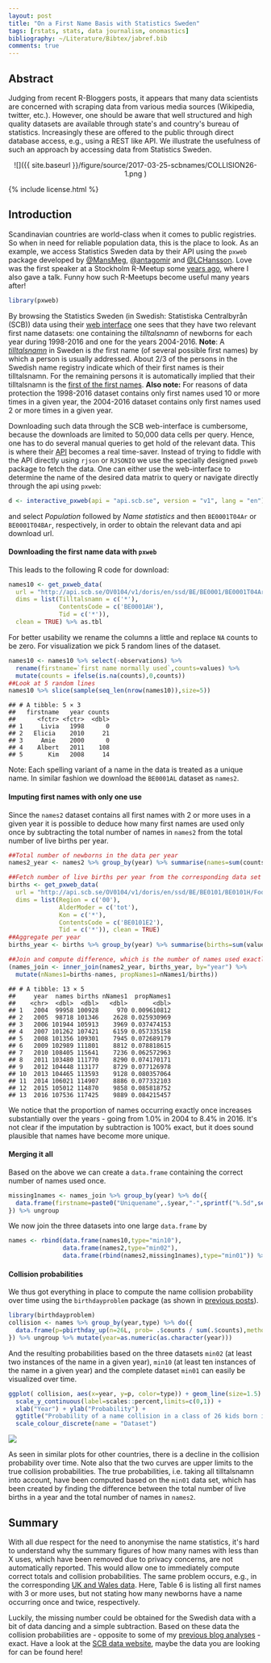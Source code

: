 ```yaml
---
layout: post
title: "On a First Name Basis with Statistics Sweden"
tags: [rstats, stats, data journalism, onomastics]
bibliography: ~/Literature/Bibtex/jabref.bib
comments: true
---
```





## Abstract

Judging from recent R-Bloggers posts, it appears that many data
scientists are concerned with scraping data from various media sources
(Wikipedia, twitter, etc.). However, one should be aware that well
structured and high quality datasets are available through state's and
country's bureau of statistics. Increasingly these are offered to the
public through direct database access, e.g., using a REST like API. We
illustrate the usefulness of such an approach by accessing data from
Statistics Sweden.

<center>
![]({{ site.baseurl }}/figure/source/2017-03-25-scbnames/COLLISION26-1.png )
</center>

{% include license.html %}

## Introduction

Scandinavian countries are world-class when it comes to public
registries. So when in need for reliable population data, this is the
place to look. As an example, we access Statistics Sweden data by
their API
using the `pxweb` package developed by
[\@MansMeg](https://twitter.com/MansMeg),
[\@antagomir](https://twitter.com/antagomir) and
[\@LCHansson](https://twitter.com/LCHansson).  Love was the first
speaker at a Stockholm R-Meetup some
[years ago](https://www.meetup.com/StockholmR/events/105738342/),
where I also gave a talk. Funny how such R-Meetups become useful many
years after!


```r
library(pxweb)
```


By browsing the Statistics Sweden (in Swedish: Statistiska
Centralbyrån (SCB)) data using their
[web interface](http://www.scb.se/en/finding-statistics/) one sees
that they have two relevant first name datasets: one containing the
*tilltalsnamn* of newborns for each year during 1998-2016 and one for
the years 2004-2016. **Note**: A
[*tilltalsnamn*](https://translate.google.com/translate?sl=auto&tl=en&js=y&prev=_t&hl=en&ie=UTF-8&u=https%3A%2F%2Fsv.wikipedia.org%2Fwiki%2FTilltalsnamn&edit-text=&act=url)
in Sweden is *the* first name (of several possible first names) by
which a person is usually addressed. About 2/3 of the persons in the
Swedish name registry indicate which of their first names is their
tilltalsnamn. For the remaining persons it is automatically implied
that their tilltalsnamn is the [first of the first names](http://www.scb.se/hitta-statistik/statistik-efter-amne/befolkning/amnesovergripande-statistik/namnstatistik/produktrelaterat/Fordjupad-information/fragor-och-svar-om-namnstatistiken/#fem).
**Also note:** For reasons of data protection the 1998-2016 dataset
contains only first names used 10 or more times in a given year, the
2004-2016 dataset contains only first names used 2 or more times in a
given year.


Downloading such data through the SCB web-interface is cumbersome,
because the downloads are limited to 50,000 data cells per
query. Hence, one has to do several manual queries to get hold of the
relevant data. This is where their
[API](http://www.scb.se/en_/About-us/Open-data-API/API-for-the-Statistical-Database-/)
becomes a real time-saver. Instead of trying to fiddle with the API
directly using `rjson` or `RJSONIO` we use the specially designed
`pxweb` package to fetch the data.  One can either use the
web-interface to determine the name of the desired data matrix to
query or navigate directly through the api using `pxweb`:

```r
d <- interactive_pxweb(api = "api.scb.se", version = "v1", lang = "en")
```

and select *Population* followed by *Name statistics* and then
`BE0001T04Ar` or `BE0001T04BAr`, respectively, in order to obtain the
relevant data and api download url.

#### Downloading the first name data with `pxweb`

This leads to the following R code for download:


```r
names10 <- get_pxweb_data(
  url = "http://api.scb.se/OV0104/v1/doris/en/ssd/BE/BE0001/BE0001T04Ar",
  dims = list(Tilltalsnamn = c('*'),
              ContentsCode = c('BE0001AH'),
              Tid = c('*')),
  clean = TRUE) %>% as.tbl
```

For better usability we rename the columns a little and
replace `NA` counts to be zero. For visualization we pick 5 random
lines of the dataset.


```r
names10 <- names10 %>% select(-observations) %>%
  rename(firstname=`first name normally used`,counts=values) %>%
  mutate(counts = ifelse(is.na(counts),0,counts))
##Look at 5 random lines
names10 %>% slice(sample(seq_len(nrow(names10)),size=5))
```

```
## # A tibble: 5 × 3
##   firstname   year counts
##      <fctr> <fctr>  <dbl>
## 1     Livia   1998      0
## 2   Elicia    2010     21
## 3     Amie    2000      0
## 4    Albert   2011    108
## 5       Kim   2008     14
```

Note: Each spelling variant of a name in the data is treated as a
unique name. In similar fashion we download the `BE0001AL` dataset as `names2`.


#### Imputing first names with only one use

Since the `names2` dataset contains all first names with 2 or more uses in a
given year it is possible to deduce how many first names are used only
once by subtracting the total number of names in `names2` from the
total number of live births per year.


```r
##Total number of newborns in the data per year
names2_year <- names2 %>% group_by(year) %>% summarise(names=sum(counts))

##Fetch number of live births per year from the corresponding data set
births <- get_pxweb_data(
  url = "http://api.scb.se/OV0104/v1/doris/en/ssd/BE/BE0101/BE0101H/FoddaK",
  dims = list(Region = c('00'),
              AlderModer = c('tot'),
              Kon = c('*'),
              ContentsCode = c('BE0101E2'),
              Tid = c('*')), clean = TRUE)
##Aggregate per year
births_year <- births %>% group_by(year) %>% summarise(births=sum(values))

##Join and compute difference, which is the number of names used exactly once.
(names_join <- inner_join(names2_year, births_year, by="year") %>%
  mutate(nNames1=births-names, propNames1=nNames1/births))
```

```
## # A tibble: 13 × 5
##     year  names births nNames1  propNames1
##    <chr>  <dbl>  <dbl>   <dbl>       <dbl>
## 1   2004  99958 100928     970 0.009610812
## 2   2005  98718 101346    2628 0.025930969
## 3   2006 101944 105913    3969 0.037474153
## 4   2007 101262 107421    6159 0.057335158
## 5   2008 101356 109301    7945 0.072689179
## 6   2009 102989 111801    8812 0.078818615
## 7   2010 108405 115641    7236 0.062572963
## 8   2011 103480 111770    8290 0.074170171
## 9   2012 104448 113177    8729 0.077126978
## 10  2013 104465 113593    9128 0.080357064
## 11  2014 106021 114907    8886 0.077332103
## 12  2015 105012 114870    9858 0.085818752
## 13  2016 107536 117425    9889 0.084215457
```

We notice that the proportion of names occurring exactly once increases
substantially over the years - going from 1.0% in 2004 to 8.4% in 2016. It's not clear if
the imputation by subtraction is 100% exact, but it does
sound plausible that names have become more unique.

#### Merging it all

Based on the above we can create a `data.frame` containing the correct
number of names used once.


```r
missing1names <- names_join %>% group_by(year) %>% do({
  data.frame(firstname=paste0("Uniquename",.$year,"-",sprintf("%.5d",seq_len(.$nNames1))),year=.$year,counts=1L)
}) %>% ungroup
```

We now join the three datasets into one large `data.frame` by

```r
names <- rbind(data.frame(names10,type="min10"),
               data.frame(names2,type="min02"),
               data.frame(rbind(names2,missing1names),type="min01")) %>% as.tbl
```

#### Collision probabilities

We thus got everything in place to compute the name collision
probability over time using the `birthdayproblem` package (as shown in
[previous posts](http://staff.math.su.se/hoehle/blog/2017/02/13/bday.html)).


```r
library(birthdayproblem)
collision <- names %>% group_by(year,type) %>% do({
  data.frame(p=pbirthday_up(n=26L, prob= .$counts / sum(.$counts),method="mase1992")$prob, gini= ineq::Gini(.$counts))
}) %>% ungroup %>% mutate(year=as.numeric(as.character(year)))
```

And the resulting probabilities based on the three datasets `min02`
(at least two instances of the name in a given year), `min10` (at
least ten instances of the name in a given year) and the complete
dataset `min01` can easily be visualized over time.


```r
ggplot( collision, aes(x=year, y=p, color=type)) + geom_line(size=1.5) +
  scale_y_continuous(label=scales::percent,limits=c(0,1)) +
  xlab("Year") + ylab("Probability") +
  ggtitle("Probability of a name collision in a class of 26 kids born in year YYYY") +
  scale_colour_discrete(name = "Dataset")
```

<img src="http://staff.math.su.se/hoehle/blog/figure/source/2017-03-25-scbnames/COLLISION26-1.png" style="display: block; margin: auto;" />

As seen in similar plots for other countries, there is a decline in
the collision probability over time. Note also that the two curves are
upper limits to the true collision probabilities. The true
probabilities, i.e. taking all tilltalsnamn into account, have been
computed based on the `min01` data set, which has been
created by finding the difference between the total number of live
births in a year and the total number of names in `names2`.


## Summary

With all due respect for the need to anonymise the name statistics,
it's hard to understand why the summary figures of how many names with
less than X uses, which have been removed due to privacy concerns, are
not automatically reported. This would allow one to immediately
compute correct totals and collision probabilities. The same problem
occurs, e.g., in the corresponding
[UK and Wales data](https://www.ons.gov.uk/peoplepopulationandcommunity/birthsdeathsandmarriages/livebirths/datasets/babynamesenglandandwalesbabynamesstatisticsboys). Here,
Table 6 is listing all first names with 3 or more uses, but not
stating how many newborns have a name occurring once and twice,
respectively.

Luckily, the missing number could be obtained for the Swedish data with a bit
of data dancing and a simple subtraction. Based on these data the collision probabilities are - opposite to some of my
[previous blog analyses](http://staff.math.su.se/hoehle/blog/2017/02/13/bday.html) -
exact. Have a look at the
[SCB data website](http://www.scb.se/en/finding-statistics/), maybe
the data you are looking for can be found here!



